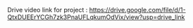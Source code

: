 Drive video link for project : 
https://drive.google.com/file/d/1-QtxDUEErYCGh7zk3PnaUFLqkumOdVix/view?usp=drive_link
